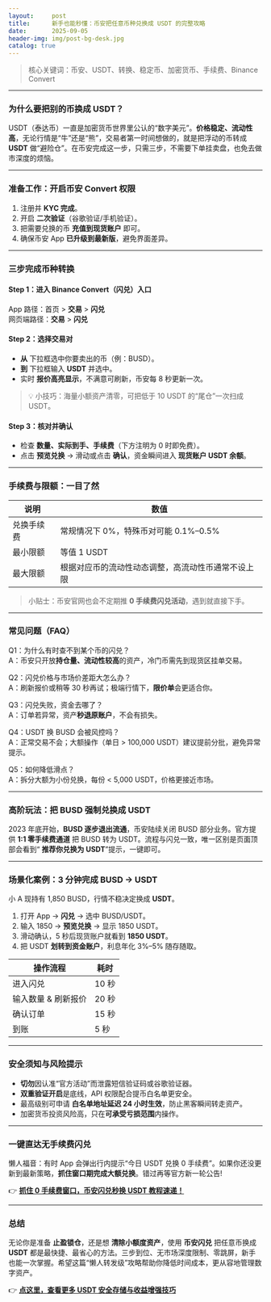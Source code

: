 ```yaml
---
layout:     post
title:      新手也能秒懂：币安把任意币种兑换成 USDT 的完整攻略
date:       2025-09-05
header-img: img/post-bg-desk.jpg
catalog: true
---
```


> 核心关键词：币安、USDT、转换、稳定币、加密货币、手续费、Binance Convert

---

### 为什么要把别的币换成 USDT？

USDT（泰达币）一直是加密货币世界里公认的“数字美元”。**价格稳定、流动性高**，无论行情是“牛”还是“熊”，交易者第一时间想做的，就是把浮动的币转成 **USDT** 做“避险仓”。在币安完成这一步，只需三步，不需要下单挂卖盘，也免去做市深度的烦恼。

---

### 准备工作：开启币安 Convert 权限

1. 注册并 **KYC 完成**。  
2. 开启 **二次验证**（谷歌验证/手机验证）。  
3. 把需要兑换的币 **充值到现货账户** 即可。  
4. 确保币安 App **已升级到最新版**，避免界面差异。

---

### 三步完成币种转换

#### Step 1：进入 Binance Convert（闪兑）入口  
App 路径：首页 > **交易** > **闪兑**  
网页端路径：**交易** > **闪兑**  

#### Step 2：选择交易对  
- **从** 下拉框选中你要卖出的币（例：BUSD）。  
- **到** 下拉框输入 **USDT** 并选中。  
- 实时 **报价高亮显示**，不满意可刷新，币安每 8 秒更新一次。

> 💡 小技巧：海量小额资产清零，可把低于 10 USDT 的“尾仓”一次扫成 USDT。

#### Step 3：核对并确认  
- 检查 **数量、实际到手、手续费**（下方注明为 0 时即免费）。  
- 点击 **预览兑换** → 滑动或点击 **确认**，资金瞬间进入 **现货账户 USDT 余额**。

---

### 手续费与限额：一目了然

| 说明 | 数值 |
|---|---|
| 兑换手续费 | 常规情况下 0%，特殊币对可能 0.1%–0.5% |
| 最小限额 | 等值 1 USDT |
| 最大限额 | 根据对应币的流动性动态调整，高流动性币通常不设上限 |

> 小贴士：币安官网也会不定期推 **0 手续费闪兑活动**，遇到就直接下手。

---

### 常见问题（FAQ）

Q1：为什么有时查不到某个币的闪兑？  
A：币安只开放**持仓量、流动性较高**的资产，冷门币需先到现货区挂单交易。

Q2：闪兑价格与市场价差距大怎么办？  
A：刷新报价或稍等 30 秒再试；极端行情下，**限价单**会更适合你。

Q3：闪兑失败，资金去哪了？  
A：订单若异常，资产**秒退原账户**，不会有损失。

Q4：USDT 换 BUSD 会被风控吗？  
A：正常交易不会；大额操作（单日 > 100,000 USDT）建议提前分批，避免异常提示。

Q5：如何降低滑点？  
A：拆分大额为小份兑换，每份 < 5,000 USDT，价格更接近市场。

---

### 高阶玩法：把 BUSD 强制兑换成 USDT

2023 年底开始，**BUSD 逐步退出流通**，币安陆续关闭 BUSD 部分业务。官方提供 **1:1 零手续费通道** 把 BUSD 转为 USDT。流程与闪兑一致，唯一区别是页面顶部会看到“ **推荐你兑换为 USDT**”提示，一键即可。

---

### 场景化案例：3 分钟完成 BUSD → USDT

小 A 现持有 1,850 BUSD，行情不稳决定换成 **USDT**。

1. 打开 App → **闪兑** → 选中 BUSD/USDT。  
2. 输入 1850 → **预览兑换** → 显示 1850 USDT。  
3. 滑动确认，5 秒后现货账户就看到 **1850 USDT**。  
4. 把 USDT **划转到资金账户**，利息年化 3%–5% 随存随取。

| 操作流程 | 耗时 |
|---|---|
| 进入闪兑 | 10 秒 |
| 输入数量 & 刷新报价 | 20 秒 |
| 确认订单 | 15 秒 |
| 到账 | 5 秒 |

---

### 安全须知与风险提示

- **切勿**因认准“官方活动”而泄露短信验证码或谷歌验证器。  
- **双重验证开启**是底线，API 权限配合提币白名单更安全。  
- 最高级别可申请 **白名单地址延迟 24 小时生效**，防止黑客瞬间转走资产。  
- 加密货币投资风险高，只在**可承受亏损范围**内操作。

---

### 一键直达无手续费闪兑

懒人福音：有时 App 会弹出行内提示“今日 USDT 兑换 0 手续费”。如果你还没更新到最新策略，**抓住窗口期完成大额兑换**。错过再等官方新一轮公告!

👉 **[抓住 0 手续费窗口，币安闪兑秒换 USDT 教程速递！](https://okxdog.com/)**

---

### 总结

无论你是准备 **止盈锁仓**，还是想 **清除小额度资产**，使用 **币安闪兑** 把任意币换成 **USDT** 都是最快捷、最省心的方法。三步到位、无市场深度限制、零跳屏，新手也能一次掌握。希望这篇“懒人转发级”攻略帮助你降低时间成本，更从容地管理数字资产。

👉 **[点这里，查看更多 USDT 安全存储与收益增强技巧](https://okxdog.com/)**